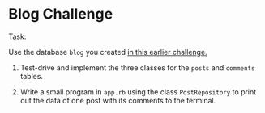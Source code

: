 # Blog Challenge

Task:

Use the database `blog` you created [in this earlier challenge.](../challenges/06_designing_schema_two_tables.md#challenge)

1. Test-drive and implement the three classes for the `posts` and `comments` tables.

2. Write a small program in `app.rb` using the class `PostRepository` to print out the data of one post with its comments to the terminal.
